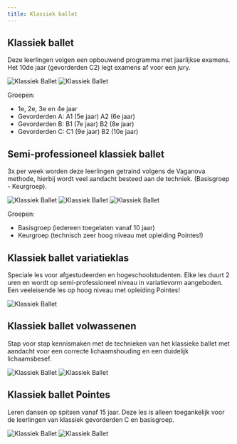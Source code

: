 ```yaml
---
title: Klassiek ballet
---
```

## Klassiek ballet

Deze leerlingen volgen een opbouwend programma met jaarlijkse examens. Het 10de jaar (gevorderden C2) legt examens af voor een jury.

![Klassiek Ballet](/pictures/dansrichtingen/klassiekballet1.jpg)
![Klassiek Ballet](/pictures/dansrichtingen/klassiekballet4.jpg)

Groepen:

* 1e, 2e, 3e en 4e jaar
* Gevorderden A: A1 (5e jaar) A2 (6e jaar)
* Gevorderden B: B1 (7e jaar) B2 (8e jaar)
* Gevorderden C: C1 (9e jaar) B2 (10e jaar)

## Semi-professioneel klassiek ballet

3x per week worden deze leerlingen getraind volgens de Vaganova methode, hierbij wordt veel aandacht besteed aan de techniek. (Basisgroep - Keurgroep).

![Klassiek Ballet](/pictures/dansrichtingen/klassiekballet2.jpg)
![Klassiek Ballet](/pictures/dansrichtingen/klassiekballet3.jpg)
![Klassiek Ballet](/pictures/dansrichtingen/klassiekballet6.jpg)

Groepen:

* Basisgroep (iedereen toegelaten vanaf 10 jaar)
* Keurgroep (technisch zeer hoog niveau met opleiding Pointes!)

## Klassiek ballet variatieklas

Speciale les voor afgestudeerden en hogeschoolstudenten. Elke les duurt 2 uren en wordt op semi-professioneel niveau in variatievorm aangeboden. Een veeleisende les op hoog niveau met opleiding Pointes!

![Klassiek Ballet](/pictures/dansrichtingen/klassiekballet5.jpg)

## Klassiek ballet volwassenen

Stap voor stap kennismaken met de technieken van het klassieke ballet met aandacht voor een correcte lichaamshouding en een duidelijk lichaamsbesef.

![Klassiek Ballet](/pictures/dansrichtingen/klassiekballet7.jpg)
![Klassiek Ballet](/pictures/dansrichtingen/klassiekballet8.jpg)

## Klassiek ballet Pointes

Leren dansen op spitsen vanaf 15 jaar. Deze les is alleen toegankelijk voor de leerlingen van klassiek gevorderden C en basisgroep.

![Klassiek Ballet](/pictures/dansrichtingen/klassiekballet9.jpg)
![Klassiek Ballet](/pictures/dansrichtingen/klassiekballet10.jpg)